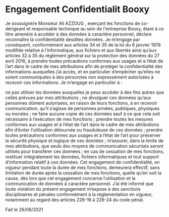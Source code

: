 # Engagement Confidentialit Booxy

Je soussigné/e Monsieur Ali AZZOUG , exerçant les fonctions de co-dérigeant et responsable technique au sein de l'entreprise Booxy,
étant à ce titre amené/e à accéder à des données à caractère personnel, déclare reconnaître la confidentialité desdites données.
Je m’engage par conséquent, conformément aux articles 34 et 35 de la loi du 6 janvier 1978 modifiée relative à
l’informatique, aux fichiers et aux libertés ainsi qu’aux articles 32 à 35 du règlement général sur la protection des
données du 27 avril 2016, à prendre toutes précautions conformes aux usages et à l’état de l’art dans le cadre de
mes attributions afin de protéger la confidentialité des informations auxquelles j’ai accès, et en particulier
d’empêcher qu’elles ne soient communiquées à des personnes non expressément autorisées à recevoir ces
informations.
Je m’engage en particulier à :


ne pas utiliser les données auxquelles je peux accéder à des fins autres que celles prévues par mes attributions ;
ne divulguer ces données qu’aux personnes dûment autorisées, en raison de leurs fonctions, à en recevoir
communication, qu’il s’agisse de personnes privées, publiques, physiques ou morales ;
ne faire aucune copie de ces données sauf à ce que cela soit nécessaire à l’exécution de mes fonctions ;
prendre toutes les mesures conformes aux usages et à l’état de l’art dans le cadre de mes attributions afin d’éviter
l’utilisation détournée ou frauduleuse de ces données ;
prendre toutes précautions conformes aux usages et à l’état de l’art pour préserver la sécurité physique et logique
de ces données ;
m’assurer, dans la limite de mes attributions, que seuls des moyens de communication sécurisés seront utilisés pour
transférer ces données ;
en cas de cessation de mes fonctions, restituer intégralement les données, fichiers informatiques et tout support
d’information relatif à ces données.
Cet engagement de confidentialité, en vigueur pendant toute la durée de mes fonctions, demeurera effectif, sans
limitation de durée après la cessation de mes fonctions, quelle qu’en soit la cause, dès lors que cet engagement
concerne l’utilisation et la communication de données à caractère personnel.
J’ai été informé que toute violation du présent engagement m’expose à des sanctions disciplinaires et pénales
conformément à la réglementation en vigueur, notamment au regard des articles 226-16 à 226-24 du code pénal. 

Fait le 26/06/2021

